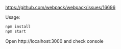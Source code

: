 https://github.com/webpack/webpack/issues/16696

Usage:

```bash
npm install
npm start
```

Open http://localhost:3000 and check console